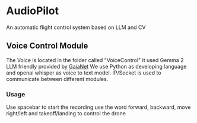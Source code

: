 # AudioPilot
An automatic flight control system based on LLM and CV

## Voice Control Module
The Voice is located in the folder called "VoiceControl" it used Gemma 2 LLM friendly provided by [GaiaNet](gaianet.ai) 
We use Python as developing language and openai whisper as voice to text model.
IP/Socket is used to communicate between different modules.

### Usage
Use spacebar to start the recording use the word forward, backward, move right/left and takeoff/landing to control the drone 
